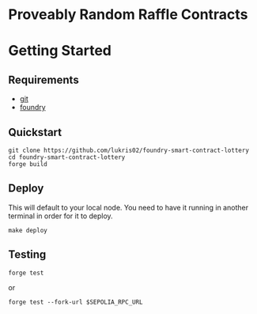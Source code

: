 # Proveably Random Raffle Contracts

# Getting Started

## Requirements

- [git](https://git-scm.com/book/en/v2/Getting-Started-Installing-Git)
- [foundry](https://getfoundry.sh/)

## Quickstart

```
git clone https://github.com/lukris02/foundry-smart-contract-lottery
cd foundry-smart-contract-lottery
forge build
```

## Deploy

This will default to your local node. You need to have it running in another terminal in order for it to deploy.

```
make deploy
```

## Testing

```
forge test
```
or

```
forge test --fork-url $SEPOLIA_RPC_URL
```